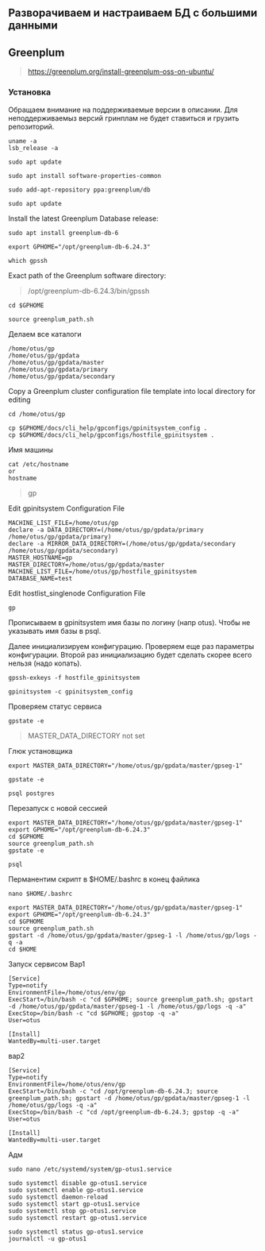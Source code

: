 Разворачиваем и настраиваем БД с большими данными
-----------------------------------------------

## Greenplum

> https://greenplum.org/install-greenplum-oss-on-ubuntu/

### Установка

Обращаем внимание на поддерживаемые версии в описании.
Для неподдерживаемыз версий гринплам не будет ставиться и грузить репозиторий.
```
uname -a
lsb_release -a
```
```
sudo apt update
```
```
sudo apt install software-properties-common
```
```
sudo add-apt-repository ppa:greenplum/db
```
```
sudo apt update
```

Install the latest Greenplum Database release:
```
sudo apt install greenplum-db-6
```
```
export GPHOME="/opt/greenplum-db-6.24.3"
```
```
which gpssh
```
Exact path of the Greenplum software directory:
> /opt/greenplum-db-6.24.3/bin/gpssh

```
cd $GPHOME
```
```
source greenplum_path.sh
```

Делаем все каталоги
```
/home/otus/gp
/home/otus/gp/gpdata
/home/otus/gp/gpdata/master
/home/otus/gp/gpdata/primary
/home/otus/gp/gpdata/secondary
```

Copy a Greenplum cluster configuration file template into local directory for editing
```
cd /home/otus/gp
```
```
cp $GPHOME/docs/cli_help/gpconfigs/gpinitsystem_config .
cp $GPHOME/docs/cli_help/gpconfigs/hostfile_gpinitsystem .
```
Имя машины
```
cat /etc/hostname
or
hostname
```
> gp
  
Edit gpinitsystem Configuration File
```
MACHINE_LIST_FILE=/home/otus/gp
declare -a DATA_DIRECTORY=(/home/otus/gp/gpdata/primary /home/otus/gp/gpdata/primary)
declare -a MIRROR_DATA_DIRECTORY=(/home/otus/gp/gpdata/secondary /home/otus/gp/gpdata/secondary)
MASTER_HOSTNAME=gp
MASTER_DIRECTORY=/home/otus/gp/gpdata/master
MACHINE_LIST_FILE=/home/otus/gp/hostfile_gpinitsystem
DATABASE_NAME=test
```
Edit hostlist_singlenode Configuration File
```
gp
```
Прописываем в gpinitsystem имя базы по логину (напр otus).
Чтобы не указывать имя базы в psql.

Далее инициализируем конфигурацию.
Проверяем еще раз параметры конфигурации.
Второй раз инициализацию будет сделать скорее всего нельзя (надо копать).
```
gpssh-exkeys -f hostfile_gpinitsystem
```
```
gpinitsystem -c gpinitsystem_config
```
Проверяем статус сервиса
```
gpstate -e
```
> MASTER_DATA_DIRECTORY not set

Глюк установщика
```
export MASTER_DATA_DIRECTORY="/home/otus/gp/gpdata/master/gpseg-1"
```
```
gpstate -e
```
```
psql postgres
```
Перезапуск с новой сессией
```
export MASTER_DATA_DIRECTORY="/home/otus/gp/gpdata/master/gpseg-1"
export GPHOME="/opt/greenplum-db-6.24.3"
cd $GPHOME
source greenplum_path.sh
gpstate -e
```
```
psql
```
Перманентим скрипт в $HOME/.bashrc в конец файлика
```
nano $HOME/.bashrc
```
```
export MASTER_DATA_DIRECTORY="/home/otus/gp/gpdata/master/gpseg-1"
export GPHOME="/opt/greenplum-db-6.24.3"
cd $GPHOME
source greenplum_path.sh
gpstart -d /home/otus/gp/gpdata/master/gpseg-1 -l /home/otus/gp/logs -q -a
cd $HOME
```

Запуск сервисом
Вар1
```
[Service]
Type=notify
EnvironmentFile=/home/otus/env/gp
ExecStart=/bin/bash -c "cd $GPHOME; source greenplum_path.sh; gpstart -d /home/otus/gp/gpdata/master/gpseg-1 -l /home/otus/gp/logs -q -a"
ExecStop=/bin/bash -c "cd $GPHOME; gpstop -q -a"
User=otus

[Install]
WantedBy=multi-user.target
```
вар2
```
[Service]
Type=notify
EnvironmentFile=/home/otus/env/gp
ExecStart=/bin/bash -c "cd /opt/greenplum-db-6.24.3; source greenplum_path.sh; gpstart -d /home/otus/gp/gpdata/master/gpseg-1 -l /home/otus/gp/logs -q -a"
ExecStop=/bin/bash -c "cd /opt/greenplum-db-6.24.3; gpstop -q -a"
User=otus

[Install]
WantedBy=multi-user.target
```
Адм
```
sudo nano /etc/systemd/system/gp-otus1.service

sudo systemctl disable gp-otus1.service
sudo systemctl enable gp-otus1.service
sudo systemctl daemon-reload
sudo systemctl start gp-otus1.service
sudo systemctl stop gp-otus1.service
sudo systemctl restart gp-otus1.service

sudo systemctl status gp-otus1.service
journalctl -u gp-otus1
```







